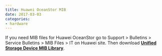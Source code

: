 ```yaml
---
title: Huawei OceanStor MIB
date: 2017-03-03
categories:
- hardware
---
```


If you need MIB files for Huawei OceanStor go to Support > Bulletins > Service Bulletins > MIB Files > IT on Huawei site.
Then download **[Unified Storage Device MIB Library](http://support.huawei.com/enterprise/en/bulletins-service/NEWS1000005128)**.